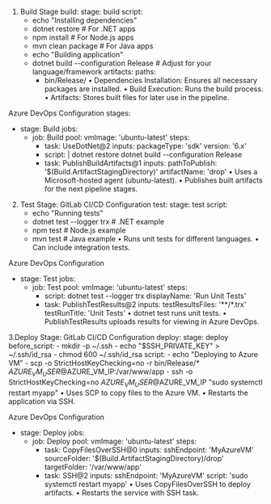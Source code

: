 1. Build Stage
build:
  stage: build
  script:
    - echo "Installing dependencies"
    - dotnet restore  # For .NET apps
    - npm install     # For Node.js apps
    - mvn clean package  # For Java apps
    - echo "Building application"
    - dotnet build --configuration Release  # Adjust for your language/framework
  artifacts:
    paths:
      - bin/Release/
•	Dependencies Installation: Ensures all necessary packages are installed.
•	Build Execution: Runs the build process.
•	Artifacts: Stores built files for later use in the pipeline.

Azure DevOps Configuration
stages:
- stage: Build
  jobs:
    - job: Build
      pool:
        vmImage: 'ubuntu-latest'
      steps:
        - task: UseDotNet@2
          inputs:
            packageType: 'sdk'
            version: '6.x'
        - script: |
            dotnet restore
            dotnet build --configuration Release
        - task: PublishBuildArtifacts@1
          inputs:
            pathToPublish: '$(Build.ArtifactStagingDirectory)'
            artifactName: 'drop'
•	Uses a Microsoft-hosted agent (ubuntu-latest).
•	Publishes built artifacts for the next pipeline stages.

2. Test Stage:
GitLab CI/CD Configuration
test:
  stage: test
  script:
    - echo "Running tests"
    - dotnet test --logger trx  # .NET example
    - npm test  # Node.js example
    - mvn test  # Java example
•	Runs unit tests for different languages.
•	Can include integration tests.

Azure DevOps Configuration
- stage: Test
  jobs:
    - job: Test
      pool:
        vmImage: 'ubuntu-latest'
      steps:
        - script: dotnet test --logger trx
          displayName: 'Run Unit Tests'
        - task: PublishTestResults@2
          inputs:
            testResultsFiles: '**/*.trx'
            testRunTitle: 'Unit Tests'
•	dotnet test runs unit tests.
•	PublishTestResults uploads results for viewing in Azure DevOps.

3.Deploy Stage:
GitLab CI/CD Configuration
deploy:
  stage: deploy
  before_script:
    - mkdir -p ~/.ssh
    - echo "$SSH_PRIVATE_KEY" > ~/.ssh/id_rsa
    - chmod 600 ~/.ssh/id_rsa
  script:
    - echo "Deploying to Azure VM"
    - scp -o StrictHostKeyChecking=no -r bin/Release/* $AZURE_VM_USER@$AZURE_VM_IP:/var/www/app
    - ssh -o StrictHostKeyChecking=no $AZURE_VM_USER@$AZURE_VM_IP "sudo systemctl restart myapp"
•	Uses SCP to copy files to the Azure VM.
•	Restarts the application via SSH.
 
Azure DevOps Configuration
- stage: Deploy
  jobs:
    - job: Deploy
      pool:
        vmImage: 'ubuntu-latest'
      steps:
        - task: CopyFilesOverSSH@0
          inputs:
            sshEndpoint: 'MyAzureVM'
            sourceFolder: '$(Build.ArtifactStagingDirectory)/drop'
            targetFolder: '/var/www/app'
        - task: SSH@2
          inputs:
            sshEndpoint: 'MyAzureVM'
            script: 'sudo systemctl restart myapp'
•	Uses CopyFilesOverSSH to deploy artifacts.
•	Restarts the service with SSH task.
